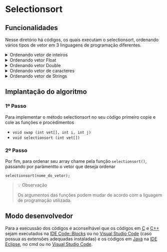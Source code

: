 # Selectionsort
<!-- 
## Funcionamento
-->

## Funcionalidades
Nesse diretório há códigos, os quais executam o selectionsort, ordenando vários tipos de vetor em 3 linguagens de programação diferentes.

<details>
<summary>Ordenando vetor de inteiros</summary>

### *Ordem crescente*
- [C](./c/selectionIntCrescente.c)
- [C++](./cpp/selectionIntCrescente.cpp)
- [Java](./java/selectionIntCrescente.java)

### *Ordem decrescente*
- [C](./c/selectionIntDecrescente.c)
- [C++](./cpp/selectionIntDecrescente.cpp)
- [Java](./java/selectionIntDecrescente.java)
</details>

<details>
<summary>Ordenando vetor Float</summary>

### *Ordem crescente*
- [C](./c/selectionFloatCrescente.c)
- [C++](./cpp/selectionFloatCrescente.cpp)
- [Java](./java/selectionFloatCrescente.java)

### *Ordem decrescente*
- [C](./c/selectionFloatDecrescente.c)
- [C++](./cpp/selectionFloatDecrescente.cpp)
- [Java](./java/selectionFloatDecrescente.java)
</details>

<details>
<summary>Ordenando vetor Double</summary>

### *Ordem crescente*
- [C](./c/selectionDoubleCrescente.c)
- [C++](./cpp/selectionDoubleCrescente.cpp)
- [Java](./java/selectionDoubleCrescente.java)

### *Ordem decrescente*
- [C](./c/selectionDoubleDecrescente.c)
- [C++](./cpp/selectionDoubleDecrescente.cpp)
- [Java](./java/selectionDoubleDecrescente.java)
</details>

<details>
<summary>Ordenando vetor de caracteres</summary>

### *Ordem crescente*
- [C](./c/selectionCharCrescente.c)
- [C++](./cpp/selectionCharCrescente.cpp)
- [Java](./java/selectionCharCrescente.java)

### *Ordem decrescente*
- [C](./c/selectionCharDecrescente.c)
- [C++](./cpp/selectionCharDecrescente.cpp)
- [Java](./java/selectionCharDecrescente.java)
</details> 

<details>
<summary>Ordenando vetor de Strings</summary>

### *Ordem crescente*
- [C++](./cpp/selectionStringCrescente.cpp)
- [Java](./java/selectionStringCrescente.java)

### *Ordem decrescente*
- [C++](./cpp/selectionStringDecrescente.cpp)
- [Java](./java/selectionStringDecrescente.java)
</details>

## Implantação do algoritmo

### 1º Passo

Para implementar o método selectionsort no seu código primeiro copie e cole as funções e procedimentos

- `void swap (int vet[], int i, int j)`
- `void selectionsort (int vet[])`

### 2º Passo

Por fim, para ordenar seu array chame pela função `selectionsort()`, passando por parâmentto o vetor que deseja ordenar

``` 
selectionsort(nome_do_vetor); 
```

> 💡 Observação
>
> Os argumentos das funções podem mudar de acordo com a liguagem de programação utilizada.


## Modo desenvolvedor

Para a execussão dos códigos é aconselhável que os códigos em [C](./c) e [C++](./cpp) sejam executados na [IDE Code::Blocks](https://www.codeblocks.org/) ou no [Visual Studio Code](https://code.visualstudio.com/) (caso possua as extensões adequadas instaladas) e os códigos em [Java](./java) na [IDE Eclipse](https://www.eclipse.org/), no cmd ou no [Visual Studio Code](https://code.visualstudio.com/).
